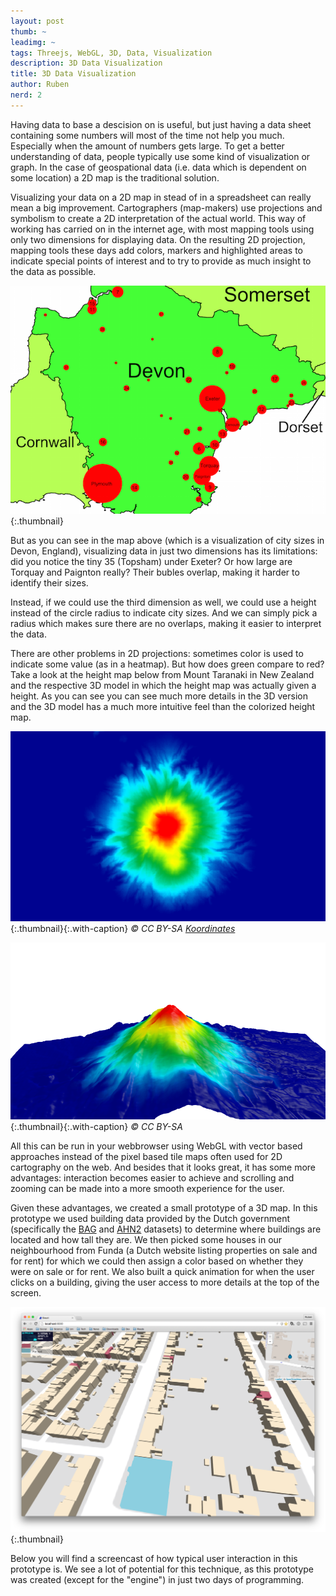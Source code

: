 ```yaml
---
layout: post
thumb: ~
leadimg: ~
tags: Threejs, WebGL, 3D, Data, Visualization
description: 3D Data Visualization
title: 3D Data Visualization
author: Ruben
nerd: 2
---
```


Having data to base a descision on is useful, but just having a data sheet
containing some numbers will most of the time not help you much. Especially when the amount of numbers gets large. To get a better
understanding of data, people typically use some kind of visualization or
graph. In the case of geospational data (i.e. data which is dependent on some
location) a 2D map is the traditional solution.

Visualizing your data on a 2D map in stead of in a spreadsheet can really mean a big improvement. Cartographers (map-makers) use projections and symbolism
to create a 2D interpretation of the actual world. This way of working has
carried on in the internet age, with most mapping tools using only two
dimensions for displaying data. On the resulting 2D projection, mapping tools these days add colors, markers and highlighted areas to indicate special points of interest and to try to provide as much insight to the data as possible.

![City size in Devon, England](/img/blog/circle_map.png){:.thumbnail}

But as you can see in the map above (which is a visualization of city sizes in
Devon, England), visualizing data in just two dimensions has its limitations: did you notice the tiny 35 (Topsham) under Exeter? Or how large are Torquay and Paignton really? Their bubles overlap, making it harder to identify their sizes.

Instead, if we could use the third dimension as well, we could use a height instead of the circle radius to indicate city sizes. And we can simply pick a radius which makes sure there are no overlaps, making it easier to interpret the data.

There are other problems in 2D projections: sometimes color is
used to indicate some value (as in a heatmap). But how does green compare to red? Take a look at the height map below from Mount Taranaki in New Zealand and the respective 3D model in which the height map was actually given a height. As you can see you can see much more details in the 3D version and the 3D model has a much more intuitive feel than the colorized height map.

![Mt. Taranaki, New Zealand](/img/blog/mt-taranaki-colors.png){:.thumbnail}{:.with-caption}
*&copy; CC BY-SA [Koordinates](https://koordinates.com)*

![Mt. Taranaki, New Zealand](/img/blog/mt-taranaki-3d.png){:.thumbnail}{:.with-caption}
*&copy; CC BY-SA*

All this can be run in your webbrowser using WebGL with vector based approaches
instead of the pixel based tile maps often used for 2D cartography on the web. And besides that it looks great, it has some more advantages: interaction becomes easier to achieve and scrolling and zooming can be made into a more smooth experience for the user.

Given these advantages, we created a small prototype of a 3D map. In this
prototype we used building data provided by the Dutch government (specifically
the [BAG] and [AHN2] datasets) to determine where buildings are located and how
tall they are. We then picked some houses in our neighbourhood from Funda (a
Dutch website listing properties on sale and for rent) for which we could then
assign a color based on whether they were on sale or for rent. We also built a
quick animation for when the user clicks on a building, giving the user access
to more details at the top of the screen.

![Protype](/img/blog/skauti.png){:.thumbnail}

Below you will find a screencast of how typical user interaction in this
prototype is. We see a lot of potential for this technique, as this
prototype was created (except for the "engine") in just two days of programming.

[BAG]: https://data.overheid.nl/data/dataset/basisregistratie-adressen-en-gebouwen-bag-
[AHN2]: https://data.overheid.nl/data/dataset/ahn2-0-5-meter-ruw-raster
